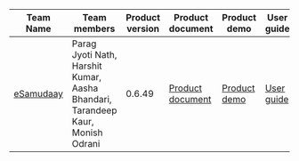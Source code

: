 | Team Name | Team members | Product version | Product document | Product demo | User guide | Source code | Developer guide |
| ----- | ----- | ----- | ----- | ----- | ----- | ----- | ----- |
| [eSamudaay](https://docs.google.com/presentation/d/1a5Md8nydbLjCOPYgcV8_fAM1IzpDfvWT/edit?usp=sharing&ouid=113535049932290042879&rtpof=true&sd=true) |  Parag Jyoti Nath, Harshit Kumar, Aasha Bhandari, Tarandeep Kaur,  Monish Odrani | 0.6.49 | [Product document](https://drive.google.com/file/d/19ERRSOlqZhPJdmQClpybZstbJegvo5qq/view?usp=sharing) | [Product demo](https://drive.google.com/file/d/1kv1kBS4EUVlQ0B42JlGldaNZbpZp4tlb/view?usp=sharing) | [User guide](https://drive.google.com/file/d/1rwPbXDaIVSxF72Xbfo7aVfPqqYh_N7pm/view?usp=sharing) | [Source code](https://drive.google.com/file/d/1DWAWP9hCJoDhGqfK8JAJ6EmsANPd00Dl/view?usp=sharing) | [Developer guide](https://drive.google.com/file/d/1NmCA9Rbutdv0NuROS1mPR5nc-OQ4pVfq/view?usp=sharing) |
